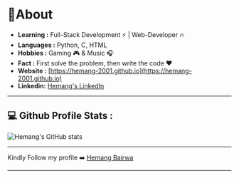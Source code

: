 
# 📝About

-  **Learning :** Full-Stack Development :zap: | Web-Developer :fire:	
-  **Languages :** Python, C, HTML
-  **Hobbies :** Gaming :video_game: & Music :headphones:
-  **Fact :** First solve the problem, then write the code :heart:
-  **Website :** [https://hemang-2001.github.io](https://hemang-2001.github.io)
-  **Linkedin:** [Hemang's LinkedIn](https://linkedin.com/in/--hemangb)
--------------------------------------------------------------------------------------------------------------------------------------------------------------------------------
## 💻 Github Profile Stats :

![Hemang's GitHub stats](https://github-readme-stats.vercel.app/api?username=hemang-2001&show_icons=true&theme=tokyonight)

--------------------------------------------------------------------------------------------------------------------------------------------------------------------------------
Kindly Follow my profile ➡️ [Hemang Bairwa](https://github.com/hemang-2001)

--------------------------------------------------------------------------------------------------------------------------------------------------------------------------------

